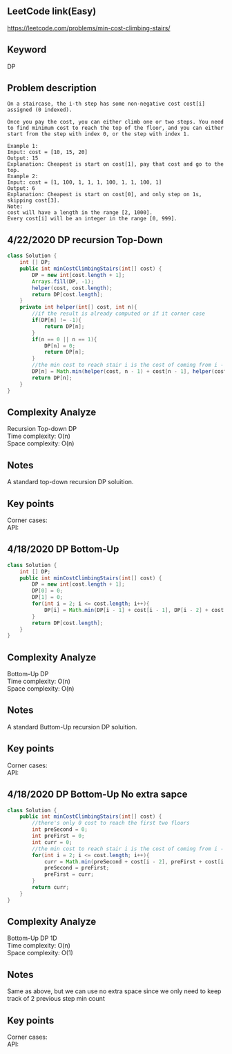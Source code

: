 ## LeetCode link(Easy)
https://leetcode.com/problems/min-cost-climbing-stairs/

## Keyword
DP

## Problem description
```
On a staircase, the i-th step has some non-negative cost cost[i] assigned (0 indexed).

Once you pay the cost, you can either climb one or two steps. You need to find minimum cost to reach the top of the floor, and you can either start from the step with index 0, or the step with index 1.

Example 1:
Input: cost = [10, 15, 20]
Output: 15
Explanation: Cheapest is start on cost[1], pay that cost and go to the top.
Example 2:
Input: cost = [1, 100, 1, 1, 1, 100, 1, 1, 100, 1]
Output: 6
Explanation: Cheapest is start on cost[0], and only step on 1s, skipping cost[3].
Note:
cost will have a length in the range [2, 1000].
Every cost[i] will be an integer in the range [0, 999].
```
## 4/22/2020 DP recursion Top-Down

```java
class Solution {
    int [] DP;
    public int minCostClimbingStairs(int[] cost) {
        DP = new int[cost.length + 1];
        Arrays.fill(DP, -1);
        helper(cost, cost.length);
        return DP[cost.length];
    }
    private int helper(int[] cost, int n){
        //if the result is already computed or if it corner case
        if(DP[n] != -1){
            return DP[n];
        }
        if(n == 0 || n == 1){
            DP[n] = 0;
            return DP[n];
        }
        //the min cost to reach stair i is the cost of coming from i - 2 or i - 1, whichever is lower
        DP[n] = Math.min(helper(cost, n - 1) + cost[n - 1], helper(cost, n - 2) + cost[n - 2]);
        return DP[n];
    }
}
```

## Complexity Analyze
Recursion Top-down DP\
Time complexity: O(n)\
Space complexity: O(n)

## Notes
A standard top-down recursion DP soluition.

## Key points
Corner cases: \
API:

## 4/18/2020 DP Bottom-Up

```java
class Solution {
    int [] DP;
    public int minCostClimbingStairs(int[] cost) {
        DP = new int[cost.length + 1];
        DP[0] = 0;
        DP[1] = 0;
        for(int i = 2; i <= cost.length; i++){
            DP[i] = Math.min(DP[i - 1] + cost[i - 1], DP[i - 2] + cost[i - 2]);
        }
        return DP[cost.length];
    }
}
```

## Complexity Analyze
Bottom-Up DP\
Time complexity: O(n)\
Space complexity: O(n)

## Notes
A standard Buttom-Up recursion DP soluition.

## Key points
Corner cases: \
API:

## 4/18/2020 DP Bottom-Up No extra sapce

```java
class Solution {
    public int minCostClimbingStairs(int[] cost) {
        //there's only 0 cost to reach the first two floors
        int preSecond = 0;
        int preFirst = 0;
        int curr = 0;
        //the min cost to reach stair i is the cost of coming from i - 2 or i - 1, whichever is lower
        for(int i = 2; i <= cost.length; i++){
            curr = Math.min(preSecond + cost[i - 2], preFirst + cost[i - 1]);
            preSecond = preFirst;
            preFirst = curr;
        }
        return curr;
    }
}
```

## Complexity Analyze
Bottom-Up DP 1D\
Time complexity: O(n)\
Space complexity: O(1)

## Notes
Same as above, but we can use no extra space since we only need to keep track of 2 previous step min count

## Key points
Corner cases: \
API:
